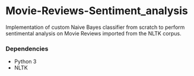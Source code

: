 # Movie-Reviews-Sentiment_analysis 

Implementation of custom Naive Bayes classifier from scratch to perform sentimental analysis on Movie Reviews imported from the NLTK corpus.

### Dependencies
* Python 3
* NLTK

